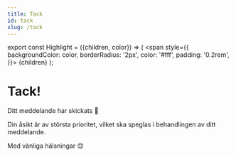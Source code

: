 ```yaml
---
title: Tack
id: tack
slug: /tack
---
```


export const Highlight = ({children, color}) => (
  <span
    style={{
      backgroundColor: color,
      borderRadius: '2px',
      color: '#fff',
      padding: '0.2rem',
    }}>
    {children}
  </span>
);

# <Highlight color="var(--highlight)">Tack!</Highlight>

Ditt meddelande har skickats 🤩

Din åsikt är av största prioritet, vilket ska speglas i behandlingen av ditt meddelande. 

Med vänliga hälsningar 😊
